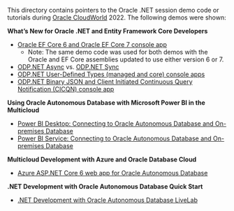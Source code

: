 This directory contains pointers to the Oracle .NET session demo code or tutorials during [Oracle CloudWorld](https://www.oracle.com/cloudworld/) 2022. The following demos were shown:

**What’s New for Oracle .NET and Entity Framework Core Developers**
* [Oracle EF Core 6 and Oracle EF Core 7 console app](https://github.com/oracle/dotnet-db-samples/tree/master/samples/ef-core/get-started)
  * Note: The same demo code was used for both demos with the Oracle and EF Core assemblies updated to use either version 6 or 7.
* [ODP.NET Async](https://github.com/oracle/dotnet-db-samples/blob/master/session-demos/2022/oracle-cloudworld/async-odpnet.cs) vs. [ODP.NET Sync](https://github.com/oracle/dotnet-db-samples/blob/master/session-demos/2022/oracle-cloudworld/sync-odpnet.cs)
* [ODP.NET User-Defined Types (managed and core) console apps](https://github.com/oracle/dotnet-db-samples/tree/master/samples/udt)
* [ODP.NET Binary JSON and Client Initiated Continuous Query Notification (CICQN) console app](https://github.com/oracle/dotnet-db-samples/tree/master/session-demos/2021/cicqn-json)

**Using Oracle Autonomous Database with Microsoft Power BI in the Multicloud**
* [Power BI Desktop: Connecting to Oracle Autonomous Database and On-premises Database](https://www.oracle.com/a/ocom/docs/database/microsoft-powerbi-connection-adw.pdf)
* [Power BI Service: Connecting to Oracle Autonomous Database and On-premises Database](https://www.oracle.com/a/ocom/docs/database/microsoft-powerbi-service-gateway-adw.pdf)

**Multicloud Development with Azure and Oracle Database Cloud**
* [Azure ASP.NET Core 6 web app for Oracle Autonomous Database](https://github.com/oracle/dotnet-db-samples/blob/master/samples/asp.net-core/6/Program.cs)

**.NET Development with Oracle Autonomous Database Quick Start**
* [.NET Development with Oracle Autonomous Database LiveLab](https://apexapps.oracle.com/pls/apex/dbpm/r/livelabs/view-workshop?wid=3359)
